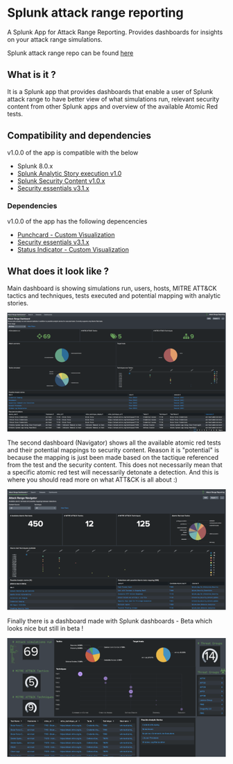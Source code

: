 # Splunk attack range reporting
A Splunk App for Attack Range Reporting. Provides dashboards for insights on your attack range simulations. 


Splunk attack range repo can be found [here](https://github.com/splunk/attack_range)

## What is it ?
It is a Splunk app that provides dashboards that enable a user of Splunk attack range to have better view of what simulations run, relevant security content from other Splunk apps and overview of the available Atomic Red tests.

## Compatibility and dependencies
v1.0.0 of the app is compatible with the below

+ Splunk 8.0.x
+ [Splunk Analytic Story execution v1.0](https://github.com/splunk/analytic_story_execution)
+ [Splunk Security Content v1.0.x](https://splunkbase.splunk.com/app/3449/)
+ [Security essentials v3.1.x](https://splunkbase.splunk.com/app/3435/)

### Dependencies
v1.0.0 of the app has the following depencencies

+ [Punchcard - Custom Visualization](https://splunkbase.splunk.com/app/3129/)
+ [Security essentials v3.1.x](https://splunkbase.splunk.com/app/3435/)
+ [Status Indicator - Custom Visualization](https://splunkbase.splunk.com/app/3119/)

## What does it look like ?

Main dashboard is showing simulations run, users, hosts, MITRE ATT&CK tactics and techniques, tests executed and potential mapping with analytic stories. 

![Main Dashboard](appserver/static/docs/img/ar_main_dashboardv1.0.png?raw=true "Main Dashboard")

The second dashboard (Navigator) shows all the available atomic red tests and their potential mappings to security content. Reason it is "potential" is because the mapping is just been made based on the tactique referenced from the test and the security content. This does not necessarily mean that a specific atomic red test will necessarily detonate a detection. And this is where you should read more on what ATT&CK is all about :)


![Navigator](appserver/static/docs/img/ar_navigator_dashboardv1.0.png?raw=true "Navigator")


Finally there is a dashboard made with Splunk dashboards - Beta which looks nice but still in beta !

![Main - Beta](appserver/static/docs/img/ar_dashboards_beta_preview.png?raw=true "Main-Beta")

